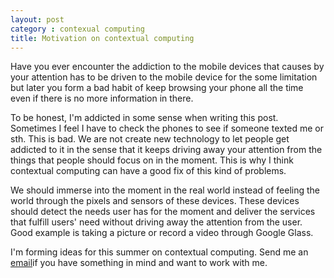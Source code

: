 ```yaml
---
layout: post
category : contexual computing
title: Motivation on contextual computing
---
```


Have you ever encounter the addiction to the mobile devices that causes by your attention has to be driven to the mobile device for the some limitation but later you form a bad habit of keep browsing your phone all the time even if there is no more information in there. 

<!--break-->

To be honest, I'm addicted in some sense when writing this post. Sometimes I feel I have to check the phones to see if someone texted me or sth. This is bad. We are not create new technology to let people get addicted to it in the sense that it keeps driving away your attention from the things that people should focus on in the moment. This is why I think contextual computing can have a good fix of this kind of problems. 

<!--break-->

We should immerse into the moment in the real world instead of feeling the world through the pixels and sensors of these devices. 
  These devices should detect the needs user has for the moment and deliver the services that fulfill users' need without driving away the attention from the user. Good example is taking a picture or record a video through Google Glass. 
  
<!--break-->

I'm forming ideas for this summer on contextual computing. Send me an [email](mailto:wenchen.li@cc.gatech.edu)if you have something in mind and want to work with me. 

